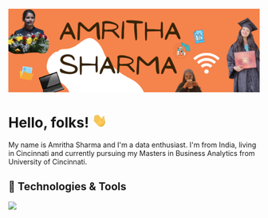![Header](https://github.com/amritha97/amrithasharma/blob/main/AMRITHA%20SHARMA%20(2).png "width= 600px" )
# Hello, folks! <img src="wave.gif" width="30px">

My name is Amritha Sharma and I'm a data enthusiast. I'm from India, living in Cincinnati and currently pursuing my Masters in Business Analytics from University of Cincinnati. 
## 🔧 Technologies & Tools
![](https://img.shields.io/badge/Code-Python-informational?style=flat&logo=python&logoColor=white&color=2bbc8a)

